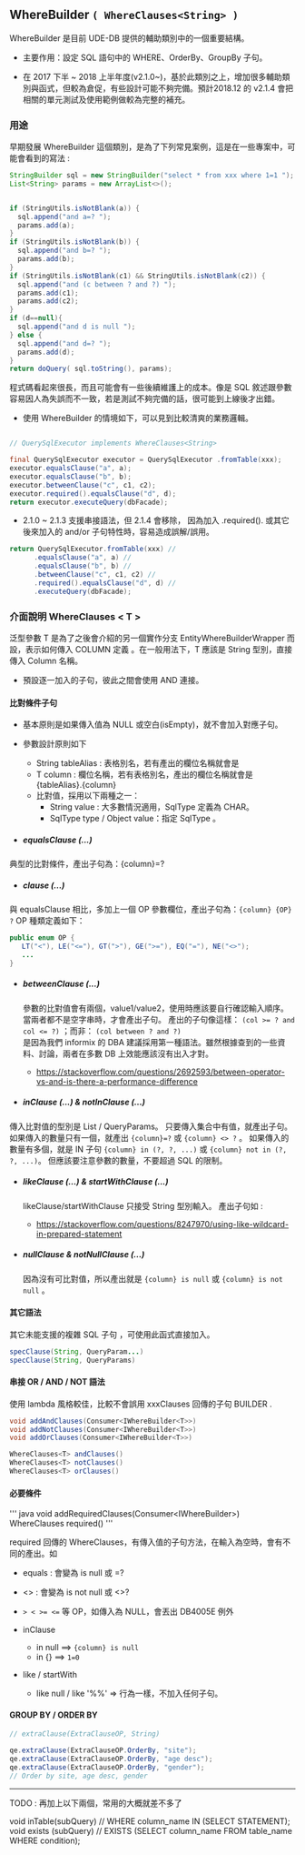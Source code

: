 ## WhereBuilder ```( WhereClauses<String> )```

WhereBuilder 是目前 UDE-DB 提供的輔助類別中的一個重要結構。

* 主要作用：設定 SQL 語句中的 WHERE、OrderBy、GroupBy 子句。

* 在 2017 下半 ~ 2018 上半年度(v2.1.0~)，基於此類別之上，增加很多輔助類別與函式，但較為倉促，有些設計可能不夠完備。預計2018.12 的 v2.1.4 會把相關的單元測試及使用範例做較為完整的補充。


### 用途

早期發展 WhereBuilder 這個類別，是為了下列常見案例，這是在一些專案中，可能會看到的寫法 : 

``` java
StringBuilder sql = new StringBuilder("select * from xxx where 1=1 ");
List<String> params = new ArrayList<>();


if (StringUtils.isNotBlank(a)) {
  sql.append("and a=? ");
  params.add(a);
}
if (StringUtils.isNotBlank(b)) {
  sql.append("and b=? ");
  params.add(b);
}
if (StringUtils.isNotBlank(c1) && StringUtils.isNotBlank(c2)) {
  sql.append("and (c between ? and ?) ");
  params.add(c1);
  params.add(c2);  
}
if (d==null){
  sql.append("and d is null ");
} else {
  sql.append("and d=? ");
  params.add(d);
}
return doQuery( sql.toString(), params);
```

程式碼看起來很長，而且可能會有一些後續維護上的成本。像是 SQL 敘述跟參數容易因人為失誤而不一致，若是測試不夠完備的話，很可能到上線後才出錯。

* 使用 WhereBuilder 的情境如下，可以見到比較清爽的業務邏輯。

``` java

// QuerySqlExecutor implements WhereClauses<String>

final QuerySqlExecutor executor = QuerySqlExecutor .fromTable(xxx);
executor.equalsClause("a", a);
executor.equalsClause("b", b);
executor.betweenClause("c", c1, c2);
executor.required().equalsClause("d", d);
return executor.executeQuery(dbFacade);
```

* 2.1.0 ~ 2.1.3 支援串接語法，但 2.1.4 會移除，
  因為加入 .required(). 或其它後來加入的 and/or 子句特性時，容易造成誤解/誤用。

``` java
return QuerySqlExecutor.fromTable(xxx) //
      .equalsClause("a", a) //
      .equalsClause("b", b) //
      .betweenClause("c", c1, c2) //
      .required().equalsClause("d", d) //
      .executeQuery(dbFacade); 
```



### 介面說明 WhereClauses < T \>

泛型參數 T 是為了之後會介紹的另一個實作分支 EntityWhereBuilderWrapper 而設，表示如何傳入 COLUMN 定義
。在一般用法下，T 應該是 String 型別，直接傳入 Column 名稱。

* 預設逐一加入的子句，彼此之間會使用 AND 連接。

#### 比對條件子句

* 基本原則是如果傳入值為 NULL 或空白(isEmpty)，就不會加入對應子句。

* 參數設計原則如下
  * String tableAlias : 表格別名，若有產出的欄位名稱就會是
  * T column : 欄位名稱，若有表格別名，產出的欄位名稱就會是 {tableAlias}.{column}
  * 比對值，採用以下兩種之一：
     * String value : 大多數情況適用，SqlType 定義為 CHAR。
     * SqlType type / Object value：指定 SqlType 。

* ##### equalsClause (...)

典型的比對條件，產出子句為：{column}=?

* ##### clause (...)

與 equalsClause 相比，多加上一個 OP 參數欄位，產出子句為：``` {column} {OP} ? ```
OP 種類定義如下：
``` java
public enum OP {
   LT("<"), LE("<="), GT(">"), GE(">="), EQ("="), NE("<>");
   ... 
}
```

* ##### betweenClause (...)

  參數的比對值會有兩個，value1/value2，使用時應該要自行確認輸入順序。
  當兩者都不是空字串時，才會產出子句。
  產出的子句像這樣： ```(col >= ? and col <= ?)``` ；而非： ```(col between ? and ?)```  
  是因為我們 informix 的 DBA 建議採用第一種語法。雖然根據查到的一些資料、討論，兩者在多數 DB 上效能應該沒有出入才對。
  * https://stackoverflow.com/questions/2692593/between-operator-vs-and-is-there-a-performance-difference

* ##### inClause (...) & notInClause (...)

傳入比對值的型別是 List<String> / QueryParams。
只要傳入集合中有值，就產出子句。
如果傳入的數量只有一個，就產出 ``` {column}=? ``` 或 ``` {column} <> ? ``` 。
如果傳入的數量有多個，就是 IN 子句 ``` {column} in (?, ?, ...) ``` 或 ``` {column} not in (?, ?, ...) ```。
但應該要注意參數的數量，不要超過 SQL 的限制。

* ##### likeClause (...) & startWithClause (...)

  
  likeClause/startWithClause 只接受 String 型別輸入。
  產出子句如 :  
  
  * https://stackoverflow.com/questions/8247970/using-like-wildcard-in-prepared-statement


* ##### nullClause & notNullClause (...)

  因為沒有可比對值，所以產出就是 ``` {column} is null ``` 或 ``` {column} is not null ``` 。


#### 其它語法

其它未能支援的複雜 SQL 子句 ，可使用此函式直接加入。

``` java
specClause(String, QueryParam...)
specClause(String, QueryParams)
```


#### 串接 OR / AND / NOT 語法

使用 lambda 風格較佳，比較不會誤用 xxxClauses 回傳的子句 BUILDER .

``` java
void addAndClauses(Consumer<IWhereBuilder<T>>)
void addNotClauses(Consumer<IWhereBuilder<T>>)
void addOrClauses(Consumer<IWhereBuilder<T>>)

WhereClauses<T> andClauses()
WhereClauses<T> notClauses()
WhereClauses<T> orClauses()
```


#### 必要條件

''' java 
void addRequiredClauses(Consumer<IWhereBuilder<T>>)
WhereClauses<T>  required()
'''

required 回傳的 WhereClauses，有傳入值的子句方法，在輸入為空時，會有不同的產出。如 

* equals : 會變為 is null 或 =? 
* <> : 會變為 is not null 或 <>? 
* ```> < >= <=``` 等 OP，如傳入為 NULL，會丟出 DB4005E 例外

* inClause 
  * in null ==>  ```{column} is null  ```
  * in {}   ==>  ```1=0```
* like / startWith 
  * like null / like '%%' => 行為一樣，不加入任何子句。

#### GROUP BY / ORDER BY

``` java 
// extraClause(ExtraClauseOP, String)

qe.extraClause(ExtraClauseOP.OrderBy, "site");
qe.extraClause(ExtraClauseOP.OrderBy, "age desc");
qe.extraClause(ExtraClauseOP.OrderBy, "gender");
// Order by site, age desc, gender
```



------------

TODO : 再加上以下兩個，常用的大概就差不多了

void  inTable(subQuery) // WHERE column_name IN (SELECT STATEMENT); 
void  exists (subQuery) // EXISTS (SELECT column_name FROM table_name WHERE condition); 

 






